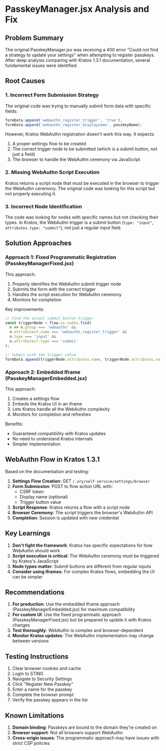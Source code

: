 # PasskeyManager.jsx Analysis and Fix

## Problem Summary

The original PasskeyManager.jsx was receiving a 400 error "Could not find a strategy to update your settings" when attempting to register passkeys. After deep analysis comparing with Kratos 1.3.1 documentation, several fundamental issues were identified.

## Root Causes

### 1. **Incorrect Form Submission Strategy**
The original code was trying to manually submit form data with specific fields:
```javascript
formData.append('webauthn_register_trigger', 'true');
formData.append('webauthn_register_displayname', passkeyName);
```

However, Kratos WebAuthn registration doesn't work this way. It expects:
1. A proper settings flow to be created
2. The correct trigger node to be submitted (which is a submit button, not just a field)
3. The browser to handle the WebAuthn ceremony via JavaScript

### 2. **Missing WebAuthn Script Execution**
Kratos returns a script node that must be executed in the browser to trigger the WebAuthn ceremony. The original code was looking for this script but not properly executing it.

### 3. **Incorrect Node Identification**
The code was looking for nodes with specific names but not checking their types. In Kratos, the WebAuthn trigger is a submit button (`type: "input"`, `attributes.type: "submit"`), not just a regular input field.

## Solution Approaches

### Approach 1: Fixed Programmatic Registration (PasskeyManagerFixed.jsx)

This approach:
1. Properly identifies the WebAuthn submit trigger node
2. Submits the form with the correct trigger
3. Handles the script execution for WebAuthn ceremony
4. Monitors for completion

Key improvements:
```javascript
// Find the actual submit button trigger
const triggerNode = flow.ui.nodes.find(
  n => n.group === 'webauthn' && 
  n.attributes?.name === 'webauthn_register_trigger' &&
  n.type === 'input' &&
  n.attributes?.type === 'submit'
);

// Submit with the trigger value
formData.append(triggerNode.attributes.name, triggerNode.attributes.value || '');
```

### Approach 2: Embedded Iframe (PasskeyManagerEmbedded.jsx)

This approach:
1. Creates a settings flow
2. Embeds the Kratos UI in an iframe
3. Lets Kratos handle all the WebAuthn complexity
4. Monitors for completion and refreshes

Benefits:
- Guaranteed compatibility with Kratos updates
- No need to understand Kratos internals
- Simpler implementation

## WebAuthn Flow in Kratos 1.3.1

Based on the documentation and testing:

1. **Settings Flow Creation**: GET `/.ory/self-service/settings/browser`
2. **Form Submission**: POST to flow action URL with:
   - CSRF token
   - Display name (optional)
   - Trigger button value
3. **Script Response**: Kratos returns a flow with a script node
4. **Browser Ceremony**: The script triggers the browser's WebAuthn API
5. **Completion**: Session is updated with new credential

## Key Learnings

1. **Don't fight the framework**: Kratos has specific expectations for how WebAuthn should work
2. **Script execution is critical**: The WebAuthn ceremony must be triggered by Kratos's JavaScript
3. **Node types matter**: Submit buttons are different from regular inputs
4. **Consider using iframes**: For complex Kratos flows, embedding the UI can be simpler

## Recommendations

1. **For production**: Use the embedded iframe approach (PasskeyManagerEmbedded.jsx) for maximum compatibility
2. **For custom UI**: Use the fixed programmatic approach (PasskeyManagerFixed.jsx) but be prepared to update it with Kratos changes
3. **Test thoroughly**: WebAuthn is complex and browser-dependent
4. **Monitor Kratos updates**: The WebAuthn implementation may change between versions

## Testing Instructions

1. Clear browser cookies and cache
2. Login to STING
3. Navigate to Security Settings
4. Click "Register New Passkey"
5. Enter a name for the passkey
6. Complete the browser prompt
7. Verify the passkey appears in the list

## Known Limitations

1. **Domain binding**: Passkeys are bound to the domain they're created on
2. **Browser support**: Not all browsers support WebAuthn
3. **Cross-origin issues**: The programmatic approach may have issues with strict CSP policies